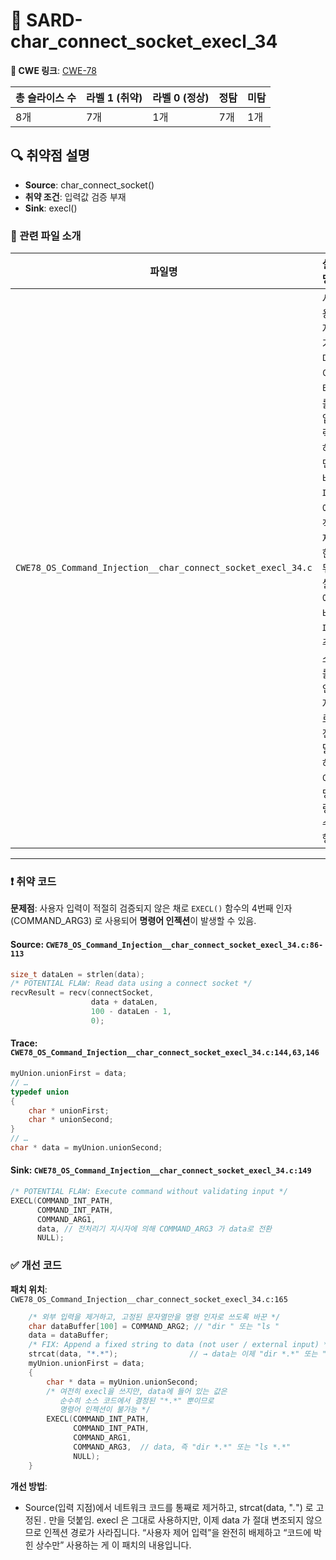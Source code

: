 # 📁 SARD-char_connect_socket_execl_34

**🔗 CWE 링크**: [CWE-78](https://cwe.mitre.org/data/definitions/78.html)

| 총 슬라이스 수 | 라벨 1 (취약) | 라벨 0 (정상) | 정탐 | 미탐 |
| -------- | --------- | --------- | -- | -- |
| 8개       | 7개        | 1개        | 7개 | 1개 |


## 🔍 취약점 설명
* **Source**: char_connect_socket()
* **취약 조건**: 입력값 검증 부재
* **Sink**: execl()

### 📁 관련 파일 소개

| 파일명       | 설명                      |
| --------- | ----------------------- |
| `CWE78_OS_Command_Injection__char_connect_socket_execl_34.c` | 사용자가 데이터를 입력하면 버퍼에 적재한뒤 셸에 버퍼주소를 인자로 전달하여 명령수행 |

---

### ❗️ 취약 코드
**문제점**:
사용자 입력이 적절히 검증되지 않은 채로 `EXECL()` 함수의 4번째 인자 (COMMAND_ARG3) 로 사용되어 **명령어 인젝션**이 발생할 수 있음.

#### Source: `CWE78_OS_Command_Injection__char_connect_socket_execl_34.c:86-113`
```c
size_t dataLen = strlen(data);
/* POTENTIAL FLAW: Read data using a connect socket */
recvResult = recv(connectSocket,
                  data + dataLen,
                  100 - dataLen - 1,
                  0);

```

#### Trace: `CWE78_OS_Command_Injection__char_connect_socket_execl_34.c:144,63,146`
```c
myUnion.unionFirst = data;
// …
typedef union
{
    char * unionFirst;
    char * unionSecond;
}
// …
char * data = myUnion.unionSecond;

```

#### Sink: `CWE78_OS_Command_Injection__char_connect_socket_execl_34.c:149`
```c
/* POTENTIAL FLAW: Execute command without validating input */
EXECL(COMMAND_INT_PATH,
      COMMAND_INT_PATH,
      COMMAND_ARG1,
      data, // 전처리기 지시자에 의해 COMMAND_ARG3 가 data로 전환
      NULL);

```

### ✅ 개선 코드

**패치 위치**: `CWE78_OS_Command_Injection__char_connect_socket_execl_34.c:165`

```c
    /* 외부 입력을 제거하고, 고정된 문자열만을 명령 인자로 쓰도록 바꾼 */
    char dataBuffer[100] = COMMAND_ARG2; // "dir " 또는 "ls "
    data = dataBuffer;
    /* FIX: Append a fixed string to data (not user / external input) */
    strcat(data, "*.*");                // → data는 이제 "dir *.*" 또는 "ls *.*"
    myUnion.unionFirst = data;
    {
        char * data = myUnion.unionSecond;
        /* 여전히 execl을 쓰지만, data에 들어 있는 값은
           순수히 소스 코드에서 결정된 "*.*" 뿐이므로
           명령어 인젝션이 불가능 */
        EXECL(COMMAND_INT_PATH,
              COMMAND_INT_PATH,
              COMMAND_ARG1,
              COMMAND_ARG3,  // data, 즉 "dir *.*" 또는 "ls *.*"
              NULL);
    }


```

**개선 방법**:
* Source(입력 지점)에서 네트워크 코드를 통째로 제거하고, strcat(data, "*.*") 로 고정된 *.* 만을 덧붙임. execl 은 그대로 사용하지만, 이제 data 가 절대 변조되지 않으므로 인젝션 경로가 사라집니다. “사용자 제어 입력”을 완전히 배제하고 “코드에 박힌 상수만” 사용하는 게 이 패치의 내용입니다.
